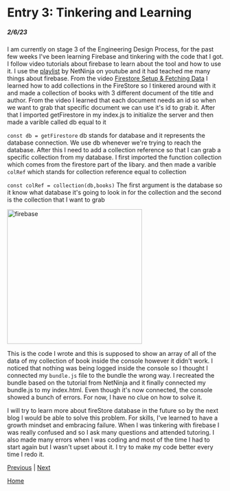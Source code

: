 # Entry 3: Tinkering and Learning
##### 2/6/23

I am currently on stage 3 of the Engineering Design Process, for the past few weeks I've been learning Firebase and tinkering with the code that I got. I follow video tutorials about firebase to learn about the tool and how to use it. I use the [playlist](https://www.youtube.com/playlist?list=PL4cUxeGkcC9jERUGvbudErNCeSZHWUVlb) by NetNinja on youtube and it had teached me many things about firebase. From the video [Firestore Setup & Fetching Data](https://www.youtube.com/watch?v=2yNyiW_41H8&list=PL4cUxeGkcC9jERUGvbudErNCeSZHWUVlb&index=4&t=317s) I learned how to add collections in the FireStore so I tinkered around with it and made a collection of books with 3 different document of the title and author. From the video I learned that each document needs an id so when we want to grab that specific document we can use it's id to grab it. After that I imported getFirestore in my index.js to initialize the server and then made a varible called db equal to it

`const db = getFirestore`
db stands for database and it represents the database connection. We use db whenever we're trying to reach the database. After this I need to add a collection reference so that I can grab a specific collection from my database. I first imported the function collection which comes from the firestore part of the libary. and then made a varible `colRef` which stands for collection reference equal to collection

`const colRef = collection(db,books)`
The first argument is the database so it know what database it's going to look in for the collection and the second is the collection that I want to grab
  
  <img width="314" alt="firebase" src="https://user-images.githubusercontent.com/91745147/219267775-490d1b08-d2ae-4405-a43b-8b84a3cb700c.png">
  
  This is the code I wrote and this is supposed to show an array of all of the data of my collection of book inside the console however it didn't work. I noticed that nothing was being logged inside the console so I thought I connected my `bundle.js` file to the bundle the wrong way. I recreated the bundle based on the tutorial from NetNinja and it finally connected my bundle.js to my index.html. Even though it's now connected, the console showed a bunch of errors. For now, I have no clue on how to solve it. 
  
  I will try to learn more about fireStore database in the future so by the next blog I would be able to solve this problem. For skills, I've learned to have a growth mindset and embracing failure. When I was tinkering with firebase I was really confused and so I ask many questions and attended tutoring. I also made many errors when I was coding and most of the time I had to start again but I wasn't upset about it. I try to make my code better every time I redo it. 

[Previous](entry02.md) | [Next](entry04.md)

[Home](../README.md)
